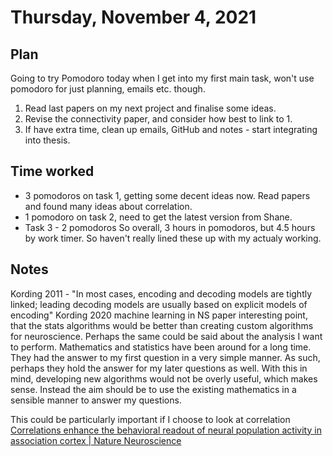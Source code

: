 # Thursday, November 4, 2021

## Plan

Going to try Pomodoro today when I get into my first main task, won't use pomodoro for just planning, emails etc. though.

1. Read last papers on my next project and finalise some ideas.
2. Revise the connectivity paper, and consider how best to link to 1.
3. If have extra time, clean up emails, GitHub and notes - start integrating into thesis.

## Time worked

- 3 pomodoros on task 1, getting some decent ideas now. Read papers and found many ideas about correlation.
- 1 pomodoro on task 2, need to get the latest version from Shane.
- Task 3 - 2 pomodoros
So overall, 3 hours in pomodoros, but 4.5 hours by work timer. So haven't really lined these up with my actualy working.

## Notes

Kording 2011 - "In most cases, encoding and decoding models are tightly linked; leading decoding models are usually based on explicit models of encoding"
Kording 2020 machine learning in NS paper interesting point, that the stats algorithms would be better than creating custom algorithms for neuroscience.
Perhaps the same could be said about the analysis I want to perform.
Mathematics and statistics have been around for a long time. They had the answer to my first question in a very simple manner.
As such, perhaps they hold the answer for my later questions as well.
With this in mind, developing new algorithms would not be overly useful, which makes sense. Instead the aim should be to use the existing mathematics in a sensible manner to answer my questions.

This could be particularly important if I choose to look at correlation [Correlations enhance the behavioral readout of neural population activity in association cortex | Nature Neuroscience](https://www.nature.com/articles/s41593-021-00845-1)